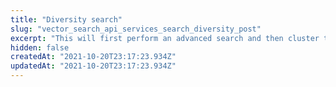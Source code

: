 ```yaml
---
title: "Diversity search"
slug: "vector_search_api_services_search_diversity_post"
excerpt: "This will first perform an advanced search and then cluster the top X (page_size) search results.\nResults are returned as such:\nOnce you have the clusters:\n\n```\nCluster 0: [A, B, C]\nCluster 1: [D, E]\nCluster 2: [F, G]\nCluster 3: [H, I]\n```\n(Note, each cluster is ordered by highest to lowest search score.\n\nThis intermediately returns:\n\n```\nresults_batch_1: [A, H, F, D] (ordered by highest search score)\nresults_batch_2: [G, E, B, I] (ordered by highest search score)\nresults_batch_3: [C]\n```\n\nThis then returns the final results:\n\n```\nresults: [A, H, F, D, G, E, B, I, C]"
hidden: false
createdAt: "2021-10-20T23:17:23.934Z"
updatedAt: "2021-10-20T23:17:23.934Z"
---
```

